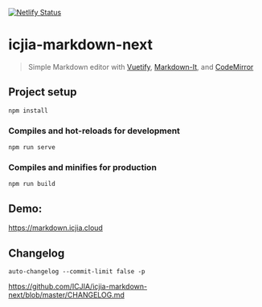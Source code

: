 [![Netlify Status](https://api.netlify.com/api/v1/badges/efc7c372-8945-4089-acbd-5201f59a753e/deploy-status)](https://app.netlify.com/sites/nostalgic-shaw-a15a61/deploys)

# icjia-markdown-next

> Simple Markdown editor with [Vuetify](https://vuetifyjs.com/en/), [Markdown-It](https://github.com/markdown-it/markdown-it), and [CodeMirror](https://codemirror.net/)

## Project setup

```
npm install
```

### Compiles and hot-reloads for development

```
npm run serve
```

### Compiles and minifies for production

```
npm run build
```

## Demo:

https://markdown.icjia.cloud

## Changelog

`auto-changelog --commit-limit false -p`

https://github.com/ICJIA/icjia-markdown-next/blob/master/CHANGELOG.md
